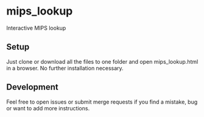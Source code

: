 # mips_lookup

Interactive MIPS lookup

## Setup

Just clone or download all the files to one folder and open mips_lookup.html in a browser. No further installation necessary.

## Development

Feel free to open issues or submit merge requests if you find a mistake, bug or want to add more instructions.
